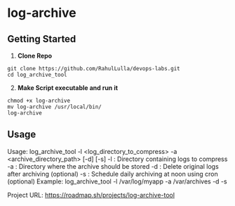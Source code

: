 # log-archive

## Getting Started

1. **Clone Repo**

```
git clone https://github.com/RahulLulla/devops-labs.git
cd log_archive_tool
```

2. **Make Script executable and run it**

```
chmod +x log-archive
mv log-archive /usr/local/bin/
log-archive
```

## Usage

Usage: log_archive_tool -l <log_directory_to_compress> -a <archive_directory_path> [-d] [-s]
-l : Directory containing logs to compress
-a : Directory where the archive should be stored
-d : Delete original logs after archiving (optional)
-s : Schedule daily archiving at noon using cron (optional)
Example: log_archive_tool -l /var/log/myapp -a /var/archives -d -s

Project URL:
https://roadmap.sh/projects/log-archive-tool